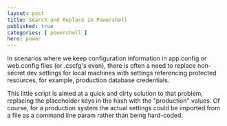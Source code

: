```yaml
---
layout: post
title: Search and Replace in Powershell
published: true 
categories: [ powershell ]
hero: power
---
```


In scenarios where we keep configuration information in app.config or web.config files (or .cscfg's even), 
there is often a need to replace non-secret dev settings for local machines with settings referencing 
protected resources, for example, production database credentials.

This little script is aimed at a quick and dirty solution to that problem, replacing the placeholder 
keys in the hash with the "production" values. Of course, for a production system the actual settings 
could be imported from a file as a command line param rather than being hard-coded.    

<script src="https://gist.github.com/deejaygraham/08ee6b415e2bebc2c427.js"></script>
